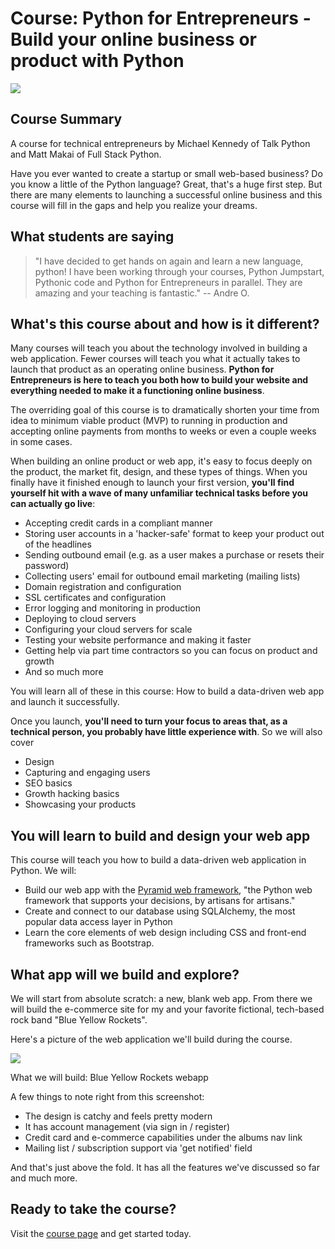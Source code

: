 # Course: Python for Entrepreneurs - Build your online business or product with Python

[![](https://github.com/mikeckennedy/python-for-entrepreneurs-course-demos/raw/master/readme_resources/python-for-entrepreneurs.png)](https://training.talkpython.fm/courses/explore_entrepreneurs/python-for-entrepreneurs-build-and-launch-your-online-business?utm_source=github)

## Course Summary

A course for technical entrepreneurs by Michael Kennedy of Talk Python and Matt Makai of Full Stack Python.

Have you ever wanted to create a startup or small web-based business? Do you know a little of the Python language? Great, that's a huge first step. But there are many elements to launching a successful online business and this course will fill in the gaps and help you realize your dreams.

## What students are saying

>"I have decided to get hands on again and learn a new language, python! I have been working through your courses, Python Jumpstart, Pythonic code and Python for Entrepreneurs in parallel. They are amazing and your teaching is fantastic."
-- Andre O.

## What's this course about and how is it different?

Many courses will teach you about the technology involved in building a web application. Fewer courses will teach you what it actually takes to launch that product as an operating online business. **Python for Entrepreneurs is here to teach you both how to build your website and everything needed to make it a functioning online business**.

The overriding goal of this course is to dramatically shorten your time from idea to minimum viable product (MVP) to running in production and accepting online payments from months to weeks or even a couple weeks in some cases.

When building an online product or web app, it's easy to focus deeply on the product, the market fit, design, and these types of things. When you finally have it finished enough to launch your first version, **you'll find yourself hit with a wave of many unfamiliar technical tasks before you can actually go live**:

* Accepting credit cards in a compliant manner
* Storing user accounts in a 'hacker-safe' format to keep your product out of the headlines
* Sending outbound email (e.g. as a user makes a purchase or resets their password)
* Collecting users' email for outbound email marketing (mailing lists)
* Domain registration and configuration
* SSL certificates and configuration
* Error logging and monitoring in production
* Deploying to cloud servers
* Configuring your cloud servers for scale
* Testing your website performance and making it faster
* Getting help via part time contractors so you can focus on product and growth
* And so much more

You will learn all of these in this course: How to build a data-driven web app and launch it successfully.

Once you launch, **you'll need to turn your focus to areas that, as a technical person, you probably have little experience with**. So we will also cover

* Design
* Capturing and engaging users
* SEO basics
* Growth hacking basics
* Showcasing your products

## You will learn to build and design your web app

This course will teach you how to build a data-driven web application in Python. We will:

* Build our web app with the [Pyramid web framework](http://trypyramid.com/), "the Python web framework that supports your decisions, by artisans for artisans."
* Create and connect to our database using SQLAlchemy, the most popular data access layer in Python
* Learn the core elements of web design including CSS and front-end frameworks such as Bootstrap.

## What app will we build and explore?

We will start from absolute scratch: a new, blank web app. From there we will build the e-commerce site for my and your favorite fictional, tech-based rock band "Blue Yellow Rockets".

Here's a picture of the web application we'll build during the course.

![](https://raw.githubusercontent.com/mikeckennedy/python-for-entrepreneurs-course-demos/master/readme_resources/blue-yellow-screenshot.png)

What we will build: Blue Yellow Rockets webapp

A few things to note right from this screenshot:

* The design is catchy and feels pretty modern
* It has account management (via sign in / register)
* Credit card and e-commerce capabilities under the albums nav link
* Mailing list / subscription support via 'get notified' field

And that's just above the fold. It has all the features we've discussed so far and much more.

## Ready to take the course?

Visit the [course page](https://training.talkpython.fm/courses/explore_entrepreneurs/python-for-entrepreneurs-build-and-launch-your-online-business?utm_source=github) and get started today.